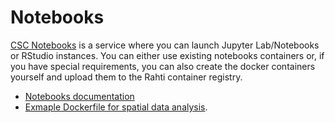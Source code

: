 # Notebooks 

[CSC Notebooks](https://notebooks.csc.fi) is a service where you can launch Jupyter Lab/Notebooks or RStudio instances. You can either use existing notebooks containers or, if you have special requirements, you can also create the docker containers yourself and upload them to the Rahti container registry.

* [Notebooks documentation](https://docs.csc.fi/cloud/csc_notebooks/)
* [Exmaple Dockerfile for spatial data analysis](./example.dockerfile).
